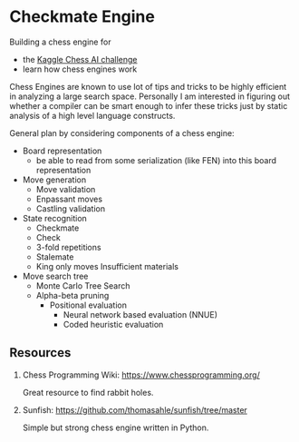 # Checkmate Engine

Building a chess engine for 

- the [Kaggle Chess AI challenge](https://www.kaggle.com/competitions/fide-google-efficiency-chess-ai-challenge/)
- learn how chess engines work

Chess Engines are known to use lot of tips and tricks to be highly efficient in analyzing a large search space.
Personally I am interested in figuring out whether a compiler can be smart enough to infer these tricks just by static analysis of a high level language constructs.

General plan by considering components of a chess engine:

- Board representation
	- be able to read from some serialization (like FEN) into this board representation
- Move generation
	- Move validation
	- Enpassant moves
	- Castling validation
- State recognition
	- Checkmate
	- Check
	- 3-fold repetitions
	- Stalemate
	- King only moves
	 Insufficient materials
- Move search tree
	- Monte Carlo Tree Search
	- Alpha-beta pruning 
		- Positional evaluation
			- Neural network based evaluation (NNUE)
			- Coded heuristic evaluation

## Resources

1. Chess Programming Wiki: https://www.chessprogramming.org/

    Great resource to find rabbit holes.

2. Sunfish: https://github.com/thomasahle/sunfish/tree/master

    Simple but strong chess engine written in Python.